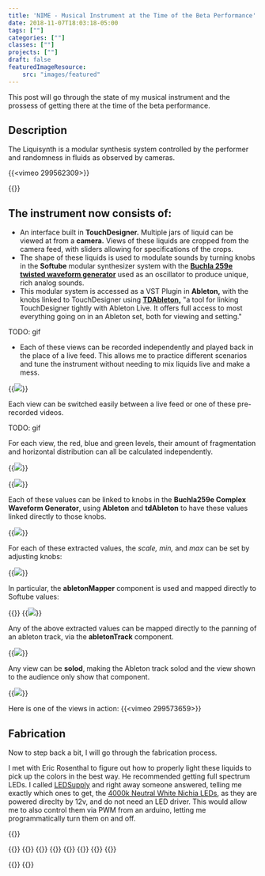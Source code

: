 ```yaml
---
title: 'NIME - Musical Instrument at the Time of the Beta Performance'
date: 2018-11-07T18:03:18-05:00
tags: [""]
categories: [""]
classes: [""]
projects: [""]
draft: false
featuredImageResource:
    src: "images/featured"
---
```


This post will go through the state of my musical instrument and the prossess of getting there at the time of the beta performance.

## Description

The Liquisynth is a modular synthesis system controlled by the performer and randomness in fluids as observed by cameras.

{{<vimeo 299562309>}}

{{<fullsizeimage src="images/commandCenter" caption="The whole system together.  I hooked up a Novation Launchcontrol XL to adjust the sound levels of each track in Ableton">}}

## The instrument now consists of:

* An interface built in **TouchDesigner.** Multiple jars of liquid can be viewed at from a **camera.**   Views of these liquids are cropped from the camera feed, with sliders allowing for specifications of the crops.  
* The shape of these liquids is used to modulate sounds by turning knobs in the **Softube** modular synthesizer system with the **[Buchla 259e twisted waveform generator](https://www.softube.com/index.php?id=buchla_259e)** used as an oscillator to produce unique, rich analog sounds.  
* This modular system is accessed as a VST Plugin in **Ableton,** with the knobs linked to TouchDesigner using **[TDAbleton,](https://docs.derivative.ca/TDAbleton)** "a tool for linking TouchDesigner tightly with Ableton Live. It offers full access to most everything going on in an Ableton set, both for viewing and setting."

TODO: gif

* Each of these views can be recorded independently and played back in the place of a live feed.  This allows me to practice different scenarios and tune the instrument without needing to mix liquids live and make a mess.

{{<image src="images/showingMultiple" caption="changing a pre-recorded video for a view">}}

Each view can be switched easily between a live feed or one of these pre-recorded videos.  

TODO: gif

For each view, the red, blue and green levels, their amount of fragmentation and horizontal distribution can all be calculated independently.


{{<image src="images/colorFiltering" caption="The controls for filtering red colors, linked to an RGBKey top which extracts an alpha max based on these red, green, and blue ranges.">}}

{{<image src="images/colorExtr" caption="The values that are extracted based on the filtered color include level, left/right distribution (pan), verticalChangeRate, and fragmentation">}}

Each of these values can be linked to knobs in the **Buchla259e Complex Waveform Generator**, using **Ableton** and **tdAbleton** to have these values linked directly to those knobs.  

{{<image src="images/allControls">}}

For each of these extracted values, the *scale,* *min,* and *max* can be set by adjusting knobs:

{{<image src="images/paramSelec">}}

In particular, the **abletonMapper** component is used and mapped directly to Softube values:

{{<fullsizeimage src="images/tdMapper">}}
{{<image src="images/tdaMapper">}}

Any of the above extracted values can be mapped directly to the panning of an ableton track, via the **abletonTrack** component. 

{{<image src="images/panning">}}

Any view can be **solod**, making the Ableton track solod and the view shown to the audience only show that component.

{{<image src="images/soloing">}}

Here is one of the views in action:
{{<vimeo 299573659>}}

## Fabrication

Now to step back a bit, I will go through the fabrication process.

I met with Eric Rosenthal to figure out how to properly light these liquids to pick up the colors in the best way.  He recommended getting full spectrum LEDs. I called [LEDSupply](https://www.ledsupply.com/) and right away someone answered, telling me exactly which ones to get, the [4000k Neutral White Nichia LEDs](https://www.ledsupply.com/leds/12v-led-light-nichia-757), as they are powered direclty by 12v, and do not need an LED driver.  This would allow me to also control them via PWM from an arduino, letting me programmatically turn them on and off.

{{<fullsizeimage src="images/leds.JPG" caption="4000k and 3500k neutral white leds from LEDSupply.com to illuminate the liquids from behind a translucent acrylic sheet. I also got a few different attachments for diffusing/focusing the lights to try out.">}}

{{<fullsizeimage src="images/circui" caption="The white LEDs were 12v.  A circuit controlling the brightness of leds using PWM and a TIP120 transistor, with the lights connected directly to a 12v power supply. ">}}
{{<fullsizeimage src="images/illuminating.JPG" caption="Placing the LED on an elevated platform to test out the clarity in the camera.">}} 
{{<fullsizeimage src="images/illuminating2.JPG" caption="Placing the LED on an elevated platform to test out the clarity in the camera.">}}
{{<fullsizeimage src="images/testingwithillumination" caption="Testing the visibility of the colors with the new form of illumination.  This worked well.">}}
{{<fullsizeimage src="images/cutCase" caption="I quickly designed and laser cut some black acrylic to act as a mount for the lights, with a larger size hole for the wires.">}}
{{<fullsizeimage src="images/lightattached" caption="LED mounted on standoffs.">}}
{{<fullsizeimage src="images/holders" caption="The light holders assembled. I made two of them to try out different heights of the lights.">}}
{{<fullsizeimage src="images/allpieces" caption="I made two sets of stands and light holders, to allow for two liquid containers to be performed with simultaneously.">}}

{{<fullsizeimage src="images/testingWithTwo" caption="Trying it out with two different stands and liquid containers.">}}
{{<fullsizeimage src="images/twoFromTop.JPG" caption="The camera pointing at both liquids.  Because of the sqew of the wide angle lens, they had to be angled.">}}
